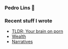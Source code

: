 ### Pedro Lins 🌊

### Recent stuff I wrote
- [TLDR; Your brain on porn](https://gist.github.com/sarmentow/e426a802e4f389f97fbf63d590fc4803) 
- [Wealth](https://gist.github.com/sarmentow/e7ca1b8b514942b2abcb8c89d9cd11e1)
- [Narratives](https://gist.github.com/sarmentow/b9b82ff38942b6c0d416facbe52810c8)
